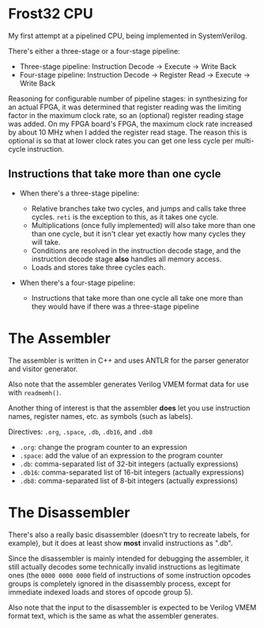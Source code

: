 # Frost32 CPU
My first attempt at a pipelined CPU, being implemented in SystemVerilog.

There's either a three-stage or a four-stage pipeline:  
* Three-stage pipeline:
    Instruction Decode -> Execute -> Write Back
* Four-stage pipeline:
    Instruction Decode -> Register Read -> Execute -> Write Back

Reasoning for configurable number of pipeline stages:  in synthesizing for
an actual FPGA, it was determined that register reading was the limiting
factor in the maximum clock rate, so an (optional) register reading stage
was added.
On my FPGA board's FPGA, the maximum clock rate increased by about 10 MHz
when I added the register read stage.
The reason this is optional is so that at lower clock rates you can get
one less cycle per multi-cycle instruction.

## Instructions that take more than one cycle

* When there's a three-stage pipeline:
    * Relative branches take two cycles, and jumps and calls take three cycles.
    `reti` is the exception to this, as it takes one cycle.
    * Multiplications (once fully implemented) will also take more than one than
    one cycle, but it isn't clear yet exactly how many cycles they will take.
    * Conditions are resolved in the instruction decode stage, and the
    instruction decode stage **also** handles all memory access.
    * Loads and stores take three cycles each.

* When there's a four-stage pipeline:
    * Instructions that take more than one cycle all take one more than
    they would have if there was a three-stage pipeline


# The Assembler
The assembler is written in C++ and uses ANTLR for the parser generator and
visitor generator.

Also note that the assembler generates Verilog VMEM format data for use
with `readmemh()`.

Another thing of interest is that the assembler **does** let you use
instruction names, register names, etc. as symbols (such as labels).

Directives:  `.org`, `.space`, `.db`, `.db16`, and `.db8`
* `.org`:  change the program counter to an expression
* `.space`:  add the value of an expression to the program counter
* `.db`:  comma-separated list of 32-bit integers (actually expressions)
* `.db16`:  comma-separated list of 16-bit integers (actually expressions)
* `.db8`:  comma-separated list of 8-bit integers (actually expressions)

# The Disassembler
There's also a really basic disassembler (doesn't try to recreate labels,
for example), but it does at least show **most** invalid instructions as
".db".

Since the disassembler is mainly intended for debugging the assembler, it
still actually decodes some technically invalid instructions as legitimate
ones (the `0000 0000 0000` field of instructions of some instruction
opcodes groups is completely ignored in the disassembly
process, except for immediate indexed loads and stores of opcode group 5).

Also note that the input to the disassembler is expected to be Verilog VMEM
format text, which is the same as what the assembler generates.
